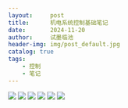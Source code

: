 ```yaml
---
layout:     post
title:      机电系统控制基础笔记
date:       2024-11-20
author:     试墨临池
header-img: img/post_default.jpg
catalog: true
tags:
    - 控制
    - 笔记
---
```



![](https://raw.githubusercontent.com/shimolinchi/shimolinchi.github.io/master/img/2024-11-20-机电系统控制基础笔记/1.png)
![](https://raw.githubusercontent.com/shimolinchi/shimolinchi.github.io/master/img/2024-11-20-机电系统控制基础笔记/2.png)
![](https://raw.githubusercontent.com/shimolinchi/shimolinchi.github.io/master/img/2024-11-20-机电系统控制基础笔记/3.png)
![](https://raw.githubusercontent.com/shimolinchi/shimolinchi.github.io/master/img/2024-11-20-机电系统控制基础笔记/4.png)
![](https://raw.githubusercontent.com/shimolinchi/shimolinchi.github.io/master/img/2024-11-20-机电系统控制基础笔记/5.png)
![](https://raw.githubusercontent.com/shimolinchi/shimolinchi.github.io/master/img/2024-11-20-机电系统控制基础笔记/6.png)
